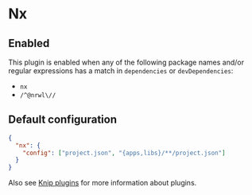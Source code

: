 # Nx

## Enabled

This plugin is enabled when any of the following package names and/or regular expressions has a match in `dependencies`
or `devDependencies`:

- `nx`
- `/^@nrwl\//`

## Default configuration

```json
{
  "nx": {
    "config": ["project.json", "{apps,libs}/**/project.json"]
  }
}
```

Also see [Knip plugins][1] for more information about plugins.

[1]: https://github.com/webpro/knip/blob/main/README.md#plugins
